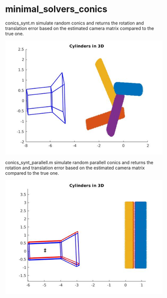 # minimal_solvers_conics

conics_synt.m simulate random conics and returns the rotation and translation error based on
the estimated camera matrix compared to the true one.

![image](images/synt_image.jpg)

conics_synt_parallell.m simulate random parallell conics and returns the rotation and translation error based on
the estimated camera matrix compared to the true one.

![image](images/synt_parallell_image.jpg)

